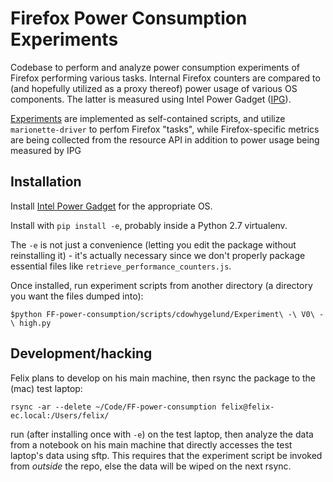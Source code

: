 # Firefox Power Consumption Experiments
Codebase to perform and analyze power consumption experiments of Firefox performing various tasks. Internal Firefox counters are compared to (and hopefully utilized as a proxy thereof) power usage of various OS components. The latter is measured using Intel Power Gadget ([IPG](https://software.intel.com/en-us/articles/intel-power-gadget-20)).

[Experiments](https://drive.google.com/file/d/1KdsnJmEXAL_DIfnPx115Pe94D4FC31c8/view) are implemented as self-contained scripts, and utilize `marionette-driver` to perfom Firefox "tasks", while Firefox-specific metrics are being collected from the resource API in addition to power usage being measured by IPG

## Installation
Install [Intel Power Gadget](https://software.intel.com/en-us/articles/intel-power-gadget-20) for the appropriate OS.

Install with `pip install -e`, probably inside a Python 2.7 virtualenv.

The `-e` is not just a convenience (letting you edit the package without reinstalling it) - it's actually necessary since we don't properly package essential files like `retrieve_performance_counters.js`.

Once installed, run experiment scripts from another directory (a directory you want the files dumped into):
```
$python FF-power-consumption/scripts/cdowhygelund/Experiment\ -\ V0\ -\ high.py
```

## Development/hacking
Felix plans to develop on his main machine, then rsync the package to the (mac) test laptop:
```
rsync -ar --delete ~/Code/FF-power-consumption felix@felix-ec.local:/Users/felix/
```
run (after installing once with `-e`) on the test laptop, then analyze the data from a notebook on his main machine that directly accesses the test laptop's data using sftp. This requires that the experiment script be invoked from *outside* the repo, else the data will be wiped on the next rsync.
